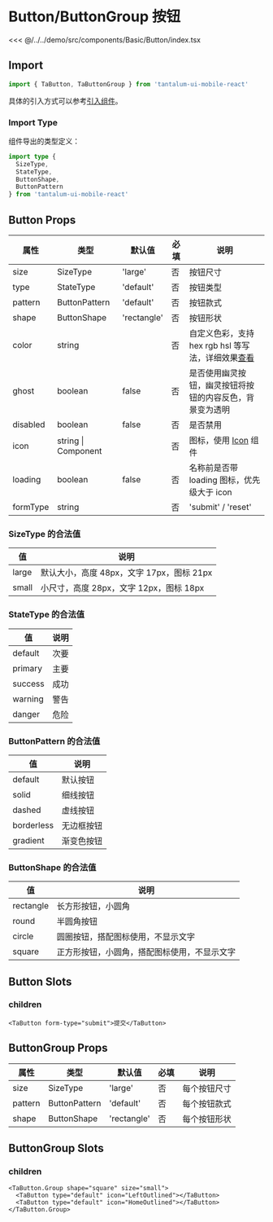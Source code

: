 # Button/ButtonGroup 按钮

<CodeDemo name="Button">

<<< @/../../demo/src/components/Basic/Button/index.tsx

</CodeDemo>

## Import

```js
import { TaButton, TaButtonGroup } from 'tantalum-ui-mobile-react'
```

具体的引入方式可以参考[引入组件](../guide/import.md)。

### Import Type

组件导出的类型定义：

```ts
import type {
  SizeType,
  StateType,
  ButtonShape,
  ButtonPattern
} from 'tantalum-ui-mobile-react'
```

## Button Props

| 属性     | 类型                | 默认值      | 必填 | 说明                                                                               |
| -------- | ------------------- | ----------- | ---- | ---------------------------------------------------------------------------------- |
| size     | SizeType            | 'large'     | 否   | 按钮尺寸                                                                           |
| type     | StateType           | 'default'   | 否   | 按钮类型                                                                           |
| pattern  | ButtonPattern       | 'default'   | 否   | 按钮款式                                                                           |
| shape    | ButtonShape         | 'rectangle' | 否   | 按钮形状                                                                           |
| color    | string              |             | 否   | 自定义色彩，支持 hex rgb hsl 等写法，详细效果[查看](../design/color.md#自定义色彩) |
| ghost    | boolean             | false       | 否   | 是否使用幽灵按钮，幽灵按钮将按钮的内容反色，背景变为透明                           |
| disabled | boolean             | false       | 否   | 是否禁用                                                                           |
| icon     | string \| Component |             | 否   | 图标，使用 [Icon](./Icon.md) 组件                                                  |
| loading  | boolean             | false       | 否   | 名称前是否带 loading 图标，优先级大于 icon                                         |
| formType | string              |             | 否   | 'submit' / 'reset'                                                                 |

### SizeType 的合法值

| 值    | 说明                                      |
| ----- | ----------------------------------------- |
| large | 默认大小，高度 48px，文字 17px，图标 21px |
| small | 小尺寸，高度 28px，文字 12px，图标 18px   |

### StateType 的合法值

| 值      | 说明 |
| ------- | ---- |
| default | 次要 |
| primary | 主要 |
| success | 成功 |
| warning | 警告 |
| danger  | 危险 |

### ButtonPattern 的合法值

| 值         | 说明       |
| ---------- | ---------- |
| default    | 默认按钮   |
| solid      | 细线按钮   |
| dashed     | 虚线按钮   |
| borderless | 无边框按钮 |
| gradient   | 渐变色按钮 |

### ButtonShape 的合法值

| 值        | 说明                                         |
| --------- | -------------------------------------------- |
| rectangle | 长方形按钮，小圆角                           |
| round     | 半圆角按钮                                   |
| circle    | 圆圈按钮，搭配图标使用，不显示文字           |
| square    | 正方形按钮，小圆角，搭配图标使用，不显示文字 |

## Button Slots

### children

```tsx
<TaButton form-type="submit">提交</TaButton>
```

## ButtonGroup Props

| 属性    | 类型          | 默认值      | 必填 | 说明         |
| ------- | ------------- | ----------- | ---- | ------------ |
| size    | SizeType      | 'large'     | 否   | 每个按钮尺寸 |
| pattern | ButtonPattern | 'default'   | 否   | 每个按钮款式 |
| shape   | ButtonShape   | 'rectangle' | 否   | 每个按钮形状 |

## ButtonGroup Slots

### children

```tsx
<TaButton.Group shape="square" size="small">
  <TaButton type="default" icon="LeftOutlined"></TaButton>
  <TaButton type="default" icon="HomeOutlined"></TaButton>
</TaButton.Group>
```
